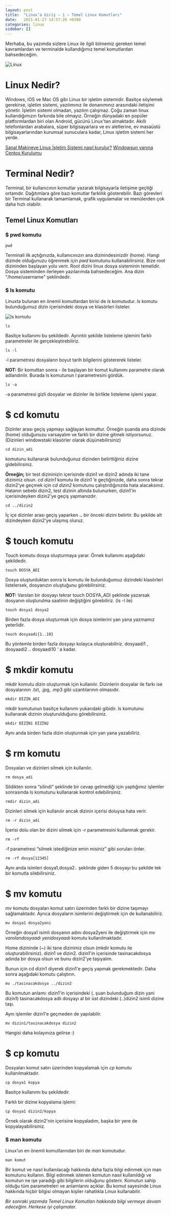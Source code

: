 ```yaml
---
layout: post
title:  "Linux’a Giriş — 1 — Temel Linux Komutları"
date:   2021-01-27 14:57:26 +0300
categories: linux
sidebar: []
---
```



Merhaba, bu yazımda sizlere Linux ile ilgili bilmemiz gereken temel kavramlardan ve terminalde kullandığımız temel komutlardan bahsedeceğim.

![Linux](https://i.ibb.co/zrm5BGg/linux.png)

# Linux Nedir? 

Windows, iOS ve Mac OS gibi Linux bir işletim sistemidir. Basitçe söylemek gerekirse, işletim sistemi, yazılımınız ile donanımınız arasındaki iletişimi yönetir. İşletim sistemi  olmadan, yazılım çalışmaz. Çoğu zaman linux kullandığımızın farkında bile olmayız. Örneğin dünyadaki en popüler platformlardan biri olan Android, gücünü Linux'tan almaktadır. Akıllı telefonlardan arabalara, süper bilgisayarlara ve ev aletlerine, ev masaüstü bilgisayarlarından kurumsal sunuculara kadar, Linux işletim sistemi her yerde.

[Sanal Makineye Linux İşletim Sistemi nasıl kurulur?](http://yapbenzet.kocaeli.edu.tr/virtualbox-ubuntukurulumu/) [Windowsun yanına Centos Kurulumu](https://tr.compozi.com/how-install-centos-7-alongside-windows-10-dual-boot)

# Terminal Nedir?

Terminal, bir kullanıcının komutlar yazarak bilgisayarla iletişime geçtiği ortamdır. Dağıtımlara göre bazı komutlar farklılık gösterebilir. Bazı görevleri bir Terminal kullanarak tamamlamak, grafik uygulamalar ve menülerden çok daha hızlı olabilir. 

## Temel Linux Komutları

### $ pwd komutu

```
pwd
```
Terminali ilk açtığınızda, kullanıcınızın ana dizinindesinizdir (home). Hangi dizinde olduğunuzu öğrenmek için *pwd* komutunu kullanabilirsiniz. Bize root dizininden başlayan yolu verir. Root dizini linux dosya sisteminin temelidir. Dosya sisteminden ilerleyen yazılarımda bahsedeceğim. Ana dizin "/home/username" şeklindedir.  

### $ ls komutu

Linuxta bulunan en önemli komutlardan birisi de *ls* komutudur. *ls* komutu bulunduğumuz dizin içerisindeki dosya ve klasörleri listeler.

![ls komutu](https://i.ibb.co/6BBgS3b/ls.png)

```
ls
```
Basitçe kullanımı bu şekildedir. Ayrıntılı şekilde listeleme işlemini farklı parametreler ile gerçekleştirebiliriz.

```
ls -l
```

-l parametresi dosyaların boyut tarih bilgilerini göstererek listeler. 


**NOT:** Bir komuttan sonra - ile başlayan bir komut kullanımı parametre olarak adlandırılır. Burada ls komutunun l parametresini gördük.

```
ls -a
```

-a parametresi gizli dosyalar ve dizinler ile birlikte listeleme işlemi yapar.

# $ cd komutu

Dizinler arası geçiş yapmayı sağlayan komuttur. Örneğin şuanda ana dizinde (home) olduğunuzu varsayalım ve farklı bir dizine gitmek istiyorsunuz. (Dizinleri windowstaki klasörler olarak düşünebilirsiniz)

```
cd dizin_adi
```

komutunu kullanarak bulunduğunuz dizinden belirttiğiniz dizine gidebilirsiniz.


**Örneğin;** bir test dizininizin içerisinde dizin1 ve dizin2 adında iki tane dizininiz olsun. *cd dizin1* komutu ile dizin1 ‘e geçtiğinizde, daha sonra tekrar dizin2'ye geçmek için *cd dizin2* komutunu çalıştırdığınızda hata alacaksınız. Hatanın sebebi dizin2, test dizinin altında bulunurken, dizin1'in içerisindeyken dizin2'ye geçiş yapmanızdır.


```
cd ../dizin2
```

İç içe dizinler arası geçiş yaparken **..** bir önceki dizini belirtir. Bu şekilde alt dizindeyken dizin2'ye ulaşmış oluruz.


# $ touch komutu

Touch komutu dosya oluşturmaya yarar. Örnek kullanımı aşağıdaki şekildedir.

```
touch DOSYA_ADI
```

Dosya oluşturduktan sonra ls komutu ile bulunduğumuz dizindeki klasörleri listelersek, dosyanızın oluştuğunu görebilirsiniz.


**NOT:** Varolan bir dosyayı tekrar touch DOSYA_ADI şeklinde yazarsak dosyanın oluşturulma saatinin değiştiğini görebiliriz. (ls -l ile)

```
touch dosya1 dosya2
```

Birden fazla dosya oluşturmak için dosya isimlerini yan yana yazmamız yeterlidir.

```
touch dosyaadi{1..10}
```
Bu yöntemle birden fazla dosyayı kolayca oluşturabiliriz. dosyaadi1 , dosyaadi2 .. dosyaadi10 ‘ a kadar.


# $ mkdir komutu

mkdir komutu dizin oluşturmak için kullanılır. Dizinlerin dosyalar ile farkı ise dosyalarının .txt, .jpg, .mp3 gibi uzantılarının olmasıdır.

```
mkdir DİZİN_ADI
```

mkdir komutunun basitçe kullanımı yukarıdaki gibidir. ls komutunu kullanarak dizinin oluşturulduğunu görebilirsiniz.

```
mkdir DİZİN1 DİZİN2
```
Aynı anda birden fazla dizin oluşturmak için yan yana yazabiliriz. 


# $ rm komutu

Dosyaları ve dizinleri silmek için kullanılır.

```
rm dosya_adi
```

Sildikten sonra “silindi” şeklinde bir cevap gelmediği için yaptığımız işlemler sonrasında ls komutunu kullanarak kontrol edebilirsiniz.

```
rmdir dizin_adi
```

Dizinleri silmek için kullanılır ancak dizinin içerisi doluysa hata verir.

```
rm -r dizin_adi
```
İçerisi dolu olan bir dizini silmek için -r parametresini kullanmak gerekir. 

```
rm -rf
```

-f parametresi “silmek istediğinize emin misiniz” gibi soruları önler.

```
rm -rf dosya[12345]
```
Aynı anda isimleri dosya1,dosya2.. şeklinde giden 5 dosyayı bu şekilde tek bir komutla silebilirsiniz.

# $ mv komutu

*mv* komutu dosyaları komut satırı üzerinden farklı bir dizine taşımayı sağlamaktadır. Ayrıca dosyaların isimlerini değiştirmek için de kullanabiliriz. 

```
mv dosya1 dosya2yeni
```
Örneğin dosya1 isimli dosyanın adını dosya2yeni ile değiştirmek için *mv varolandosyaadı yenidosyaadı* komutu kullanılmaktadır.

Home dizininde (~) iki tane dizinimiz olsun (mkdir komutu ile oluşturabilirsiniz). dizin1 ve dizin2. dizin1'in içerisinde tasinacakdosya adında bir dosya olsun ve bunu dizin2'ye taşıyalım.

Bunun için cd dizin1 diyerek dizin1'e geçiş yapmak gerekmektedir. Daha sonra aşağıdaki komutu çalıştırın.

```
mv ./tasinacakdosya ../dizin2
```
Bu komutun anlamı: dizin1'in içerisindeki (. şuan bulunduğum dizin yani dizin1) tasinacakdosya adlı dosyayı al bir üst dizindeki (..)dizin2 isimli dizine taşı.

Aynı işlemler dizin1'e geçmeden de yapılabilir.

```
mv dizin1/tasinacakdosya dizin2
```
Hangisi daha kolayınıza gelirse :)


# $ cp komutu

Dosyaları komut satırı üzerinden kopyalamak için *cp* komutu kullanılmaktadır.

```
cp dosya1 kopya
```
Basitçe kullanımı bu şekildedir. 


Farklı bir dizine kopyalama işlemi:

```
cp dosya1 dizin2/kopya
```
Örnek olarak dizin2'nin içerisine kopyaladım, başka bir yere de kopyalayabilirsiniz.


### $ man komutu

Linux’un en önemli komutlarından biri de *man* komutudur.

```
man komut
```

Bir komut ve nasıl kullanılacağı hakkında daha fazla bilgi edinmek için man komutunu kullanın. Bilgi edinmek istenen komutun nasıl kullanıldığı ve komutun ne işe yaradığı gibi bilgilerin olduğunu gösterir. Komutun sahip olduğu tüm parametreleri ve anlamlarını açıklar. Bu komut sayesinde Linux hakkında hiçbir bilgisi olmayan kişiler rahatlıkla Linux kullanabilir.

*Bir sonraki yazımda Temel Linux Komutları hakkında bilgi vermeye devam edeceğim. Herkese iyi çalışmalar.*
